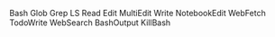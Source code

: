 Bash
Glob
Grep
LS
Read
Edit
MultiEdit
Write
NotebookEdit
WebFetch
TodoWrite
WebSearch
BashOutput 
KillBash  